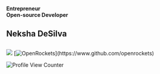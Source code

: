 <h4>Entrepreneur<br>Open-source Developer<br><h2 align="left"><b>Neksha DeSilva</b><h2> </h4>

<p align="center">
  
![](https://img.shields.io/badge/vercel-%23000000.svg?style=for-the-badge&logo=vercel&logoColor=white)
[![OpenRockets](https://img.shields.io/badge/OpenRockets-Verified%20Contributor-white?labelColor=black&style=for-the-badge&logo=Rocket&logoColor=white&link=https://www.github.com/openrockets")](https://www.github.com/openrockets)

</p>

![Profile View Counter](https://komarev.com/ghpvc/?username=nekshadesilva&color=red)


